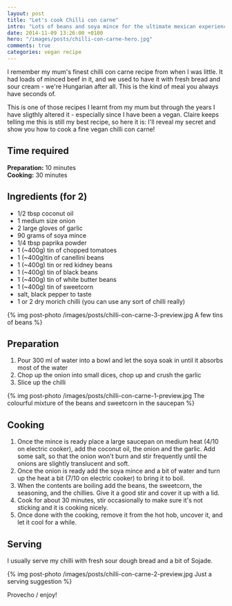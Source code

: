 ```yaml
---
layout: post
title: "Let's cook Chilli con carne"
intro: "Lots of beans and soya mince for the ultimate mexican experience"
date: 2014-11-09 13:26:00 +0100
hero: "/images/posts/chilli-con-carne-hero.jpg"
comments: true
categories: vegan recipe
---
```


<p class="post-intro">I remember my mum's finest chilli con carne recipe from when I was little. It had loads of minced beef in it, and we used to have it with fresh bread and sour cream - we're Hungarian after all. This is the kind of meal you always have seconds of.</p>

This is one of those recipes I learnt from my mum but through the years I have sligthly altered it - especially since I have been a vegan. Claire keeps telling me this is still my best recipe, so here it is: I'll reveal my secret and show you how to cook a fine vegan chilli con carne!

## Time required

**Preparation:**	 	10 minutes	
**Cooking:**	 		30 minutes

## Ingredients (for 2)

* 1/2 tbsp coconut oil
* 1 medium size onion
* 2 large gloves of garlic
* 90 grams of soya mince
* 1/4 tbsp paprika powder
* 1 (~400g) tin of chopped tomatoes
* 1 (~400g)tin of canellini beans
* 1 (~400g) tin or red kidney beans
* 1 (~400g) tin of black beans
* 1 (~400g) tin of white butter beans
* 1 (~400g) tin of sweetcorn
* salt, black pepper to taste
* 1 or 2 dry morich chilli (you can use any sort of chilli really)

{% img post-photo /images/posts/chilli-con-carne-3-preview.jpg A few tins of beans %}


## Preparation

1. Pour 300 ml of water into a bowl and let the soya soak in until it absorbs most of the water
2. Chop up the onion into small dices, chop up and crush the garlic
3. Slice up the chilli

{% img post-photo /images/posts/chilli-con-carne-1-preview.jpg The colourful mixture of the beans and sweetcorn in the saucepan %}

## Cooking

1. Once the mince is ready place a large saucepan on medium heat (4/10 on electric cooker), add the coconut oil, the onion and the garlic. Add some salt, so that the onion won't burn and stir frequently until the onions are slightly translucent and soft.
2. Once the onion is ready add the soya mince and a bit of water and turn up the heat a bit (7/10 on electric cooker) to bring it to boil.
3. When the contents are boiling add the beans, the sweetcorn, the seasoning, and the chillies. Give it a good stir and cover it up with a lid.
4. Cook for about 30 minutes, stir occasionally to make sure it's not sticking and it is cooking nicely.
5. Once done with the cooking, remove it from the hot hob, uncover it, and let it cool for a while.

## Serving

I usually serve my chilli with fresh sour dough bread and a bit of Sojade.

{% img post-photo /images/posts/chilli-con-carne-2-preview.jpg Just a serving suggestion %}

Provecho / enjoy!
